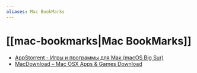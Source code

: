 ```yaml
---
aliases: Mac BookMarks
---
```


# [[mac-bookmarks|Mac BookMarks]]
- [AppStorrent - Игры и программы для Мак (macOS Big Sur)](https://www.appstorrent.ru/)
- [MacDownload – Mac OSX Apps & Games Download](https://macdownload.org/)